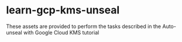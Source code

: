 # learn-gcp-kms-unseal
These assets are provided to perform the tasks described in the Auto-unseal with Google Cloud KMS tutorial
